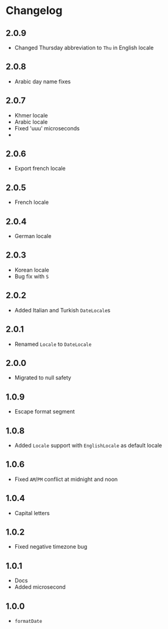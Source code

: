 # Changelog

## 2.0.9

+ Changed Thursday abbreviation to `Thu` in English locale

## 2.0.8

+ Arabic day name fixes

## 2.0.7

+ Khmer locale
+ Arabic locale
+ Fixed 'uuu' microseconds
+ 

## 2.0.6

+ Export french locale

## 2.0.5

+ French locale

## 2.0.4

+ German locale

## 2.0.3

+ Korean locale
+ Bug fix with `S`

## 2.0.2

+ Added Italian and Turkish `DateLocale`s

## 2.0.1

+ Renamed `Locale` to `DateLocale`

## 2.0.0

+ Migrated to null safety

## 1.0.9

+ Escape format segment

## 1.0.8

- Added `Locale` support with `EnglishLocale` as default locale

## 1.0.6

+ Fixed `AM`/`PM` conflict at midnight and noon

## 1.0.4

+ Capital letters

## 1.0.2

+ Fixed negative timezone bug

## 1.0.1

+ Docs
+ Added microsecond

## 1.0.0

+ `formatDate`

